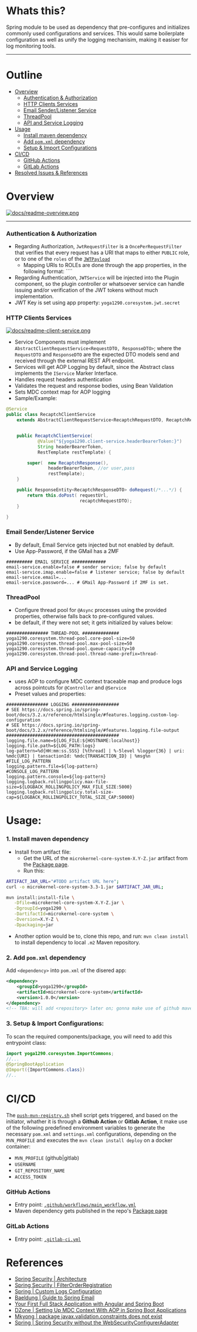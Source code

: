 # Whats this?


Spring module to be used as dependency that pre-configures and initializes commonly used configurations and services.
This would same boilerplate configuration as well as unify the logging mechanisim, making it easiser for log monitoring tools.

---

# Outline

+ [Overview](#overview)
  + [Authentication & Authorization](#authentication--authorization)
  + [HTTP Clients Services](#http-clients-services)
  + [Email Sender/Listener Service](#email-senderlistener-service)
  + [ThreadPool](#threadpool)
  + [API and Service Logging](#api-and-service-logging)
+ [Usage](#usage)
  + [Install maven dependency](#1-install-maven-dependency)
  + [Add `pom.xml` dependency](#2-add-pomxml-dependency)
  + [Setup & Import Configurations](#3-setup--import-configurations)
+ [CI/CD](#cicd)
  + [GitHub Actions](#github-actions)
  + [GitLab Actions](#gitlab-actions)
+ [Resolved Issues & References](#references)

# Overview

[![docs/readme-overview.png](docs/readme-overview.png)](docs/readme-overview.puml)

---

### Authentication & Authorization

+ Regarding Authorization, `JwtRequestFilter` is a `OncePerRequestFilter` that verifies that every request has a URI that maps to either `PUBLIC` role, or to one of the `roles` of the [`JWTPayload`](src/main/java/models/JwtPayload)
   + Mapping URIs to ROLEs are done through the app properties, in the following format: ```` 
+ Regarding Authentication, `JWTService` will be injected into the Plugin component, so the plugin controller or whatsoever service can handle issuing and/or verification of the JWT tokens without much implementation.
+ JWT Key is set using app property: `yoga1290.coresystem.jwt.secret`

### HTTP Clients Services

[![docs/readme-client-service.png](docs/readme-client-service.png)](docs/readme-client-service.puml)

+ Service Components must implement `AbstractClientRequestService<RequestDTO, ResponseDTO>`; where the `RequestDTO` and `ResponseDTO` are the expected DTO models send and received through the external REST API endpoint.
+ Services will get AOP Logging by default, since the Abstract class implements the `IService` Marker Interface.
+ Handles request headers authentication
+ Validates the request and response bodies, using Bean Validation
+ Sets MDC context map for AOP logging
+ Sample/Example:

```java
@Service
public class RecaptchClientService 
    extends AbstractClientRequestService<RecaptchRequestDTO, RecaptchResponseDTO> {


    public RecaptchClientService(
            @Value("${yoga1290.client-service.headerBearerToken:}")
            String headerBearerToken,
            RestTemplate restTemplate) {

        super(  new RecaptchResponse(),
                headerBearerToken, //or user,pass
                restTemplate);
    }

    public ResponseEntity<RecaptchResponseDTO> doRequest(/*...*/) {
        return this.doPost( requestUrl,
                            recaptchRequestDTO);
    }

}

```


### Email Sender/Listener Service

+ By default, Email Service gets injected but not enabled by default.
+ Use App-Password, if the GMail has a 2MF

```properties
########## EMAIL SERVICE #############
email-service.enable=false # sender service; false by default
email-service.imap.enable=false # listener service; false by default
email-service.email=...
email-service.password=... # GMail App-Password if 2MF is set.
```

### ThreadPool

+ Configure thread pool for `@Async` processes using the provided properties, otherwise falls back to pre-configured values.
+ be default, if they were not set; it gets initialized by values below:

```properties
################ THREAD-POOL ##############
yoga1290.coresystem.thread-pool.core-pool-size=50
yoga1290.coresystem.thread-pool.max-pool-size=50
yoga1290.coresystem.thread-pool.queue-capacity=10
yoga1290.coresystem.thread-pool.thread-name-prefix=thread-
```

### API and Service Logging

+ uses AOP to configure MDC context traceable map and produce logs across pointcuts for `@Controller` and `@Service`
+ Preset values and properties:
```properties
################ LOGGING ##################
# SEE https://docs.spring.io/spring-boot/docs/3.2.x/reference/htmlsingle/#features.logging.custom-log-configuration
# SEE https://docs.spring.io/spring-boot/docs/3.2.x/reference/htmlsingle/#features.logging.file-output
###########################################
logging.file.name=${LOG_FILE:${HOSTNAME:localhost}}
logging.file.path=${LOG_PATH:logs}
log-pattern=%d{HH:mm:ss.SSS} [%thread] | %-5level %logger{36} | uri: %mdc{URI} | tansactionId: %mdc{TRANSACTION_ID} | %msg%n
#FILE_LOG_PATTERN
logging.pattern.file=${log-pattern}
#CONSOLE_LOG_PATTERN
logging.pattern.console=${log-pattern}
logging.logback.rollingpolicy.max-file-size=${LOGBACK_ROLLINGPOLICY_MAX_FILE_SIZE:5000}
logging.logback.rollingpolicy.total-size-cap=${LOGBACK_ROLLINGPOLICY_TOTAL_SIZE_CAP:50000}
```


# Usage:

### 1. Install maven dependency

+ Install from artifact file:
  + Get the URL of the `microkernel-core-system-X.Y-Z.jar` artifact from the [Package page](https://github.com/yoga1290?tab=packages&repo_name=microkernel-core-system).
  + Run this:
```bash
ARTIFACT_JAR_URL="#TODO artifact URL here";
curl -o microkernel-core-system-3.3-1.jar $ARTIFACT_JAR_URL;

mvn install:install-file \
   -Dfile=microkernel-core-system-X.Y-Z.jar \
   -DgroupId=yoga1290 \
   -DartifactId=microkernel-core-system \
   -Dversion=X.Y-Z \
   -Dpackaging=jar
```
+ Another option would be to, clone this repo, and run: `mvn clean install` to install dependency to local `.m2` Maven repository.

### 2. Add `pom.xml` dependency

Add `<dependency>` into `pom.xml` of the disered app:
```xml
<dependency>
    <groupId>yoga1290</groupId>
    <artifactId>microkernel-core-system</artifactId>
    <version>1.0.0</version>
</dependency>
<!-- TBA: will add <repository> later on; gonna make use of github maven registry & github actions -->
```

### 3. Setup & Import Configurations:

To scan the required components/package, you will need to add this entrypoint class:

```java
import yoga1290.coresystem.ImportCommons;
//...
@SpringBootApplication
@Import({ImportCommons.class})
//..
```

# CI/CD

The [`push-mvn-registry.sh`](ci/push-mvn-registry/push-mvn-registry.sh) shell script gets triggered, and based on the initiator, whather it is through a **Github Action** or **Gitlab Action**, it make use of the following predefined environment variables to generate the necessary `pom.xml` and `settings.xml` configurations, depending on the `MVN_PROFILE` and executes the `mvn clean install deploy` on a docker container:

+ `MVN_PROFILE` (github|gitlab)
+ `USERNAME`
+ `GIT_REPOSITORY_NAME`
+ `ACCESS_TOKEN`

### GitHub Actions
+ Entry point: [`.github/workflows/main_workflow.yml`](.github/workflows/main_workflow.yml)
+ Maven dependency gets published in the repo's [Package page](https://github.com/yoga1290?tab=packages&repo_name=microkernel-core-system)

### GitLab Actions
+ Entry point: [`.gitlab-ci.yml`](.gitlab-ci.yml)

# References

+ [Spring Security | Architecture](https://docs.spring.io/spring-security/reference/servlet/architecture.html)
+ [Spring Security | FilterOrderRegistration](https://github.com/spring-projects/spring-security/blob/15c2b156f19826bcebf4cc8af9e2511d84bb8673/config/src/main/java/org/springframework/security/config/annotation/web/builders/FilterOrderRegistration.java#L85C7-L85C34)
+ [Spring | Custom Logs Configuration](https://docs.spring.io/spring-boot/docs/3.2.x/reference/htmlsingle/#features.logging.custom-log-configuration)
+ [Baeldung | Guide to Spring Email](https://www.baeldung.com/spring-email)
+ [Your First Full Stack Application with Angular and Spring Boot](https://github.com/in28minutes/full-stack-with-angular-and-spring-boot#core-jwt-components---spring-boot-3)
+ [DZone | Setting Up MDC Context With AOP in Spring Boot Applications](https://dzone.com/articles/setting-up-mdc-context-with-aop-in-spring-boot-app)
+ [Mkyong | package javax.validation.constraints does not exist](https://mkyong.com/spring-boot/package-javax-validation-constraints-does-not-exist/)
+ [Spring | Spring Security without the WebSecurityConfigurerAdapter](https://spring.io/blog/2022/02/21/spring-security-without-the-websecurityconfigureradapter)